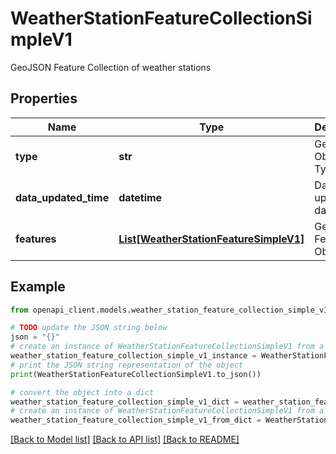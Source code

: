 # WeatherStationFeatureCollectionSimpleV1

GeoJSON Feature Collection of weather stations

## Properties

Name | Type | Description | Notes
------------ | ------------- | ------------- | -------------
**type** | **str** | GeoJSON Object Type | 
**data_updated_time** | **datetime** | Data last updated date time | 
**features** | [**List[WeatherStationFeatureSimpleV1]**](WeatherStationFeatureSimpleV1.md) | GeoJSON Feature Objects | 

## Example

```python
from openapi_client.models.weather_station_feature_collection_simple_v1 import WeatherStationFeatureCollectionSimpleV1

# TODO update the JSON string below
json = "{}"
# create an instance of WeatherStationFeatureCollectionSimpleV1 from a JSON string
weather_station_feature_collection_simple_v1_instance = WeatherStationFeatureCollectionSimpleV1.from_json(json)
# print the JSON string representation of the object
print(WeatherStationFeatureCollectionSimpleV1.to_json())

# convert the object into a dict
weather_station_feature_collection_simple_v1_dict = weather_station_feature_collection_simple_v1_instance.to_dict()
# create an instance of WeatherStationFeatureCollectionSimpleV1 from a dict
weather_station_feature_collection_simple_v1_from_dict = WeatherStationFeatureCollectionSimpleV1.from_dict(weather_station_feature_collection_simple_v1_dict)
```
[[Back to Model list]](../README.md#documentation-for-models) [[Back to API list]](../README.md#documentation-for-api-endpoints) [[Back to README]](../README.md)


